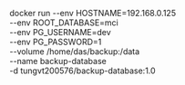 docker run --env HOSTNAME=192.168.0.125 \
    --env ROOT_DATABASE=mci \
    --env PG_USERNAME=dev \
    --env PG_PASSWORD=1 \
    --volume /home/das/backup:/data \
    --name backup-database \
    -d tungvt200576/backup-database:1.0